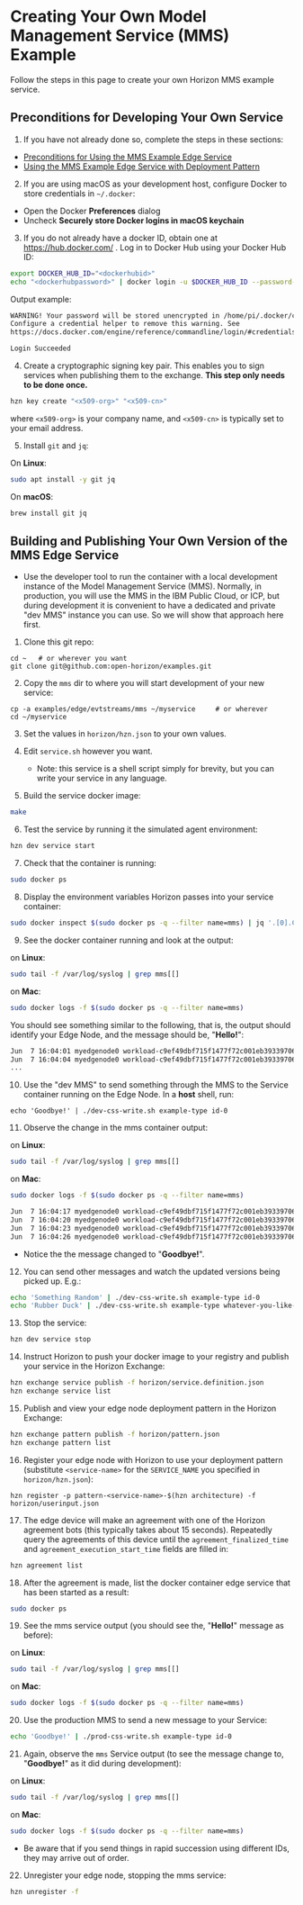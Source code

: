 # Creating Your Own Model Management Service (MMS) Example

Follow the steps in this page to create your own Horizon MMS example service.

## Preconditions for Developing Your Own Service

1. If you have not already done so, complete the steps in these sections:

  - [Preconditions for Using the MMS Example Edge Service](README.md#preconditions)
  - [Using the MMS Example Edge Service with Deployment Pattern](README.md#using-mms-pattern)

2. If you are using macOS as your development host, configure Docker to store credentials in `~/.docker`:

  - Open the Docker **Preferences** dialog
  - Uncheck **Securely store Docker logins in macOS keychain**

3. If you do not already have a docker ID, obtain one at https://hub.docker.com/ . Log in to Docker Hub using your Docker Hub ID:

  ```bash
  export DOCKER_HUB_ID="<dockerhubid>"
  echo "<dockerhubpassword>" | docker login -u $DOCKER_HUB_ID --password-stdin
  ```

  Output example:

  ```bash
  WARNING! Your password will be stored unencrypted in /home/pi/.docker/config.json.
  Configure a credential helper to remove this warning. See
  https://docs.docker.com/engine/reference/commandline/login/#credentials-store

  Login Succeeded
  ```

4. Create a cryptographic signing key pair. This enables you to sign services when publishing them to the exchange. **This step only needs to be done once.**

  ```bash
  hzn key create "<x509-org>" "<x509-cn>"
  ```

  where `<x509-org>` is your company name, and `<x509-cn>` is typically set to your email address.

5. Install `git` and `jq`:

  On **Linux**:

  ```bash
  sudo apt install -y git jq
  ```

  On **macOS**:

  ```bash
  brew install git jq
  ```

## <a id=build-publish-your-mms> Building and Publishing Your Own Version of the MMS Edge Service

- Use the developer tool to run the container with a local development instance of the Model Management Service (MMS). Normally, in production, you will use the MMS in the IBM Public Cloud, or ICP, but during development it is convenient to have a dedicated and private "dev MMS" instance you can use. So we will show that approach here first.

1. Clone this git repo:
```
cd ~   # or wherever you want
git clone git@github.com:open-horizon/examples.git
```

2. Copy the `mms` dir to where you will start development of your new service:
```
cp -a examples/edge/evtstreams/mms ~/myservice     # or wherever
cd ~/myservice
```

3. Set the values in `horizon/hzn.json` to your own values.

4. Edit `service.sh` however you want.
    - Note: this service is a shell script simply for brevity, but you can write your service in any language.

5. Build the service docker image:

```bash
make
```

6. Test the service by running it the simulated agent environment:

```bash
hzn dev service start
```

7. Check that the container is running:

```bash
sudo docker ps
```

8. Display the environment variables Horizon passes into your service container:

```bash
sudo docker inspect $(sudo docker ps -q --filter name=mms) | jq '.[0].Config.Env'
```

9. See the docker container running and look at the output:

  on **Linux**:

  ```bash
  sudo tail -f /var/log/syslog | grep mms[[]
  ```

  on **Mac**:

  ```bash
  sudo docker logs -f $(sudo docker ps -q --filter name=mms)
  ```

You should see something similar to the following, that is, the output should identify your Edge Node, and the message should be, "**Hello!**":

```bash
Jun  7 16:04:01 myedgenode0 workload-c9ef49dbf715f1477f72c001eb3933970690bea96c4d486a7fc60a686843fcd1_ibm.mms[823]: myedgenode0.dev.edge-fabric.com says: "Hello!"
Jun  7 16:04:04 myedgenode0 workload-c9ef49dbf715f1477f72c001eb3933970690bea96c4d486a7fc60a686843fcd1_ibm.mms[823]: myedgenode0.dev.edge-fabric.com says: "Hello!"
...
```

10. Use the "dev MMS" to send something through the MMS to the Service container running on the Edge Node. In a **host**  shell, run:

```
echo 'Goodbye!' | ./dev-css-write.sh example-type id-0
```

11. Observe the change in the mms container output:

  on **Linux**:

  ```bash
  sudo tail -f /var/log/syslog | grep mms[[]
  ```

  on **Mac**:

  ```bash
  sudo docker logs -f $(sudo docker ps -q --filter name=mms)
  ```

```bash
Jun  7 16:04:17 myedgenode0 workload-c9ef49dbf715f1477f72c001eb3933970690bea96c4d486a7fc60a686843fcd1_ibm.mms[823]: myedgenode0.dev.edge-fabric.com says: "Hello!"
Jun  7 16:04:20 myedgenode0 workload-c9ef49dbf715f1477f72c001eb3933970690bea96c4d486a7fc60a686843fcd1_ibm.mms[823]: myedgenode0.dev.edge-fabric.com says: "Hello!"
Jun  7 16:04:23 myedgenode0 workload-c9ef49dbf715f1477f72c001eb3933970690bea96c4d486a7fc60a686843fcd1_ibm.mms[823]: myedgenode0.dev.edge-fabric.com says: ""Goodbye!""
Jun  7 16:04:26 myedgenode0 workload-c9ef49dbf715f1477f72c001eb3933970690bea96c4d486a7fc60a686843fcd1_ibm.mms[823]: myedgenode0.dev.edge-fabric.com says: ""Goodbye!""
```

- Notice the the message changed to "**Goodbye!**".

12. You can send other messages and watch the updated versions being picked up. E.g.:

```bash
echo 'Something Random' | ./dev-css-write.sh example-type id-0
echo 'Rubber Duck' | ./dev-css-write.sh example-type whatever-you-like-here
```

13. Stop the service:

```bash
hzn dev service stop
```


14. Instruct Horizon to push your docker image to your registry and publish your service in the Horizon Exchange:

```bash
hzn exchange service publish -f horizon/service.definition.json
hzn exchange service list
```

15. Publish and view your edge node deployment pattern in the Horizon Exchange:

```bash
hzn exchange pattern publish -f horizon/pattern.json
hzn exchange pattern list
```

16. Register your edge node with Horizon to use your deployment pattern (substitute `<service-name>` for the `SERVICE_NAME` you specified in `horizon/hzn.json`):
```
hzn register -p pattern-<service-name>-$(hzn architecture) -f horizon/userinput.json
```

17. The edge device will make an agreement with one of the Horizon agreement bots (this typically takes about 15 seconds). Repeatedly query the agreements of this device until the `agreement_finalized_time` and `agreement_execution_start_time` fields are filled in:

  ```bash
  hzn agreement list
  ```

18. After the agreement is made, list the docker container edge service that has been started as a result:

  ```bash
  sudo docker ps
  ```

19. See the mms service output (you should see the, "**Hello!**" message as before):

  on **Linux**:

  ```bash
  sudo tail -f /var/log/syslog | grep mms[[]
  ```

  on **Mac**:

  ```bash
  sudo docker logs -f $(sudo docker ps -q --filter name=mms)
  ```
20. Use the production MMS to send a new message to your Service:

```bash
echo 'Goodbye!' | ./prod-css-write.sh example-type id-0
```

21. Again, observe the `mms` Service output (to see the message change to, "**Goodbye!**" as it did during development):

  on **Linux**:

  ```bash
  sudo tail -f /var/log/syslog | grep mms[[]
  ```

  on **Mac**:

  ```bash
  sudo docker logs -f $(sudo docker ps -q --filter name=mms)
  ```
- Be aware that if you send things in rapid succession using different IDs, they may arrive out of order.

22. Unregister your edge node, stopping the mms service:

```bash
hzn unregister -f
```


